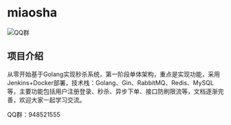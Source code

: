 # miaosha

![QQ群](https://img.shields.io/badge/QQ%E7%BE%A4-948521555-orange)

## 项目介绍

从零开始基于Golang实现秒杀系统，第一阶段单体架构，重点是实现功能，采用Jenkins+Docker部署，技术栈：Golang、Gin、RabbitMQ、Redis、MySQL等，主要功能包括用户注册登录、秒杀、异步下单、接口防刷限流等，文档逐渐完善，欢迎大家一起学习交流。

QQ群：948521555
